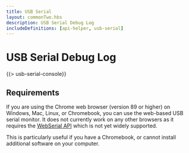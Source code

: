 ```yaml
---
title: USB Serial
layout: commonTwo.hbs
description: USB Serial Debug Log
includeDefinitions: [api-helper, usb-serial]
---
```


# USB Serial Debug Log

{{> usb-serial-console}}


## Requirements

If you are using the Chrome web browser (version 89 or higher) on Windows, Mac, Linux, or Chromebook, you can use the web-based USB serial monitor. It does not currently work on any other browsers as it requires the [WebSerial API](https://developer.mozilla.org/en-US/docs/Web/API/Web_Serial_API) which is not yet widely supported.

This is particularly useful if you have a Chromebook, or cannot install additional software on your computer.